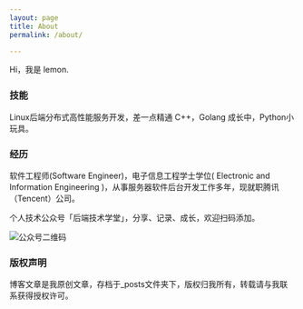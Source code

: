 ```yaml
---
layout: page
title: About
permalink: /about/

---
```


Hi，我是 lemon.

### 技能

Linux后端分布式高性能服务开发，差一点精通 C++，Golang 成长中，Python小玩具。

### 经历

软件工程师(Software Engineer)，电子信息工程学士学位( Electronic and Information Engineering )，从事服务器软件后台开发工作多年，现就职腾讯（Tencent）公司。

个人技术公众号「后端技术学堂」，分享、记录、成长，欢迎扫码添加。

![公众号二维码](https://upload-images.jianshu.io/upload_images/7842464-15f939ec039690f6.png?imageMogr2/auto-orient/strip%7CimageView2/2/w/1240)



### 版权声明

博客文章是我原创文章，存档于_posts文件夹下，版权归我所有，转载请与我联系获得授权许可。

